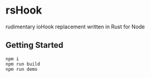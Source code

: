# rsHook
rudimentary ioHook replacement written in Rust for Node

## Getting Started
    npm i
    npm run build 
    npm run demo
